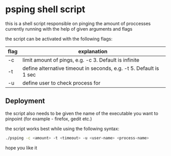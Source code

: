 
# psping shell script

this is a shell script responsible on pinging the amount of proccesses currently running with the help of given arguments and flags

the script can be activated with the following flags:

flag  | explanation
------------- | -------------
-c  | limit amount of pings, e.g. -c 3. Default is infinite
-t  | define alternative timeout in seconds, e.g. -t 5. Default is 1 sec
-u  | define user to check process for

## Deployment

the script also needs to be given the name of the executable you want to pinpoint (for example - firefox, gedit etc.)

the script works best while using the following syntax:

  ```bash
  ./psping -c <amount> -t <timeout> -u <user-name> <process-name>
  ```

hope you like it

